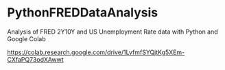 # PythonFREDDataAnalysis
Analysis of FRED 2Y10Y and US Unemployment Rate data with Python and Google Colab

https://colab.research.google.com/drive/1LvfmfSYQjtKg5XEm-CXfaPQ73odXAwwt
